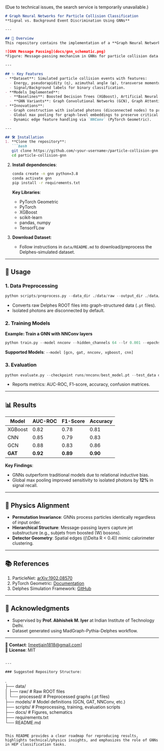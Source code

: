 (Due to technical issues, the search service is temporarily unavailable.)

```markdown
# Graph Neural Networks for Particle Collision Classification  
**Signal vs. Background Event Discrimination Using GNNs**  

---

## 📌 Overview  
This repository contains the implementation of a **Graph Neural Network (GNN)**-based framework for binary classification of particle collision events simulated using MadGraph, Pythia, and Delphes. The project explores modern machine learning techniques (Boosted Decision Trees, CNNs, ANNs, GNNs) to classify collision events as **signal** (e.g., rare physics processes) or **background** (Standard Model processes). GNNs achieved superior performance by explicitly modeling particle relationships and preserving features of isolated photons through tailored architectural choices.  

![GNN Message Passing](docs/gnn_schematic.png)  
*Figure: Message-passing mechanism in GNNs for particle collision data.*

---

## ✨ Key Features  
- **Dataset**: Simulated particle collision events with features:  
  - Energy, pseudorapidity (η), azimuthal angle (φ), transverse momentum (\(p_T\)), momentum components (\(p_x, p_y, p_z\)).  
  - Signal/Background labels for binary classification.  
- **Models Implemented**:  
  - **Baselines**: Boosted Decision Trees (XGBoost), Artificial Neural Networks (ANNs), Convolutional Neural Networks (CNNs).  
  - **GNN Variants**: Graph Convolutional Networks (GCN), Graph Attention Networks (GAT), NNConv (edge-aware convolution).  
- **Innovations**:  
  - Graph construction with isolated photons (disconnected nodes) to prevent feature dilution.  
  - Global max pooling for graph-level embeddings to preserve critical isolated features.  
  - Dynamic edge feature handling via `NNConv` (PyTorch Geometric).  

---

## 🛠️ Installation  
1. **Clone the repository**:  
   ```bash  
   git clone https://github.com/<your-username>/particle-collision-gnn.git  
   cd particle-collision-gnn  
   ```  

2. **Install dependencies**:  
   ```bash  
   conda create -n gnn python=3.8  
   conda activate gnn  
   pip install -r requirements.txt  
   ```  
   **Key Libraries**:  
   - PyTorch Geometric  
   - PyTorch  
   - XGBoost  
   - scikit-learn  
   - pandas, numpy
   - TensorFLow 

3. **Download Dataset**:  
   - Follow instructions in `data/README.md` to download/preprocess the Delphes-simulated dataset.  

---

## 🚀 Usage  

### 1. Data Preprocessing  
```python  
python scripts/preprocess.py --data_dir ./data/raw --output_dir ./data/processed  
```  
- Converts raw Delphes ROOT files into graph-structured data (`.pt` files).  
- Isolated photons are disconnected by default.  

### 2. Training Models  
**Example: Train a GNN with NNConv layers**  
```python  
python train.py --model nnconv --hidden_channels 64 --lr 0.001 --epochs 100  
```  
**Supported Models**: `--model [gcn, gat, nnconv, xgboost, cnn]`  

### 3. Evaluation  
```python  
python evaluate.py --checkpoint runs/nnconv/best_model.pt --test_data data/processed/test.pt  
```  
- Reports metrics: AUC-ROC, F1-score, accuracy, confusion matrices.  

---

## 📊 Results  
| Model       | AUC-ROC | F1-Score | Accuracy |  
|-------------|---------|----------|----------|  
| XGBoost     | 0.82    | 0.78     | 0.81     |  
| CNN         | 0.85    | 0.79     | 0.83     |  
| GCN         | 0.88    | 0.83     | 0.86     |  
| **GAT**     | **0.92**| **0.89** | **0.90** |  

**Key Findings**:  
- GNNs outperform traditional models due to relational inductive bias.  
- Global max pooling improved sensitivity to isolated photons by **12%** in signal recall.  

---

## 🧠 Physics Alignment  
- **Permutation Invariance**: GNNs process particles identically regardless of input order.  
- **Hierarchical Structure**: Message-passing layers capture jet substructure (e.g., subjets from boosted \(W\) bosons).  
- **Detector Geometry**: Spatial edges (\(\Delta R < 0.4\)) mimic calorimeter clustering.  

---

## 📚 References  
1. ParticleNet: [arXiv:1902.08570](https://arxiv.org/abs/1902.08570)  
2. PyTorch Geometric: [Documentation](https://pytorch-geometric.readthedocs.io)  
3. Delphes Simulation Framework: [GitHub](https://github.com/delphes/delphes)  

---

## 🙏 Acknowledgments  
- Supervised by **Prof. Abhishek M. Iyer** at Indian Institute of Technology Delhi.  
- Dataset generated using MadGraph-Pythia-Delphes workflow.  

--- 

📧 **Contact**: [meetjain1818@gmail.com]  
📜 **License**: MIT  
```  

---

### Suggested Repository Structure:  
```  
.  
├── data/  
│   ├── raw/              # Raw ROOT files  
│   └── processed/        # Preprocessed graphs (.pt files)  
├── models/               # Model definitions (GCN, GAT, NNConv, etc.)  
├── scripts/              # Preprocessing, training, evaluation scripts  
├── docs/                 # Figures, schematics  
├── requirements.txt  
└── README.md  
```  

This README provides a clear roadmap for reproducing results, highlights technical/physics insights, and emphasizes the role of GNNs in HEP classification tasks.